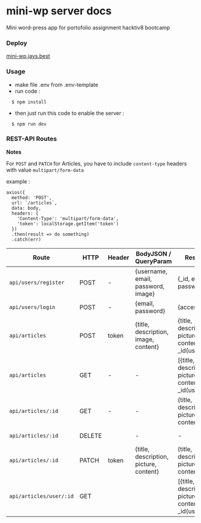 # mini-wp server docs
Mini word-press app for portofolio assignment hacktiv8 bootcamp

### Deploy

[mini-wp.jays.best](http://mini-wp.jays.best/)

### Usage
- make file .env from .env-template
- run code :
```
  $ npm install
```
- then just run this code to enable the server :
```
  $ npm run dev
```

### REST-API Routes

**Notes** 

For `POST` and `PATCH` for Articles, you have to include `content-type` headers with value `multipart/form-data`

example :

```
axios({ 
  method: 'POST',
  url: `/articles`,
  data: body,
  headers: {
    'Content-Type': 'multipart/form-data',
    'token': localStorage.getItem('token')
  })
  .then(result => do something)
  .catch(err)
```

Route | HTTP | Header | BodyJSON / QueryParam | Response | Description | Validation
-- | -- | -- | -- | -- | -- | --
`api/users/register` | POST | - | {username, email, password, image} | {_id, email, password} | register a user | email must be valid
`api/users/login` | POST | - | {email, password} | {access_token} | login: get token | -
`api/articles` | POST | token | {title, description, image, content} | {title, description, picture, content, _id(user)} | create a new article | -
`api/articles` | GET | - | - | [{title, description, picture, content, _id(user)}] | get list of article | -
`api/articles/:id` | GET | - | - | {title, description, picture, content} | get single article | -
`api/articles/:id` | DELETE |  | - | - | delete an article | -
`api/articles/:id` | PATCH | token | {title, description, picture, content} | {title, description, picture, content} | update article | -
`api/articles/user/:id` | GET |  | |[{title, description, picture, content, _id(user)}] |  Get all articles with user based on params `:id`  | -